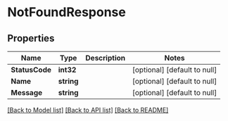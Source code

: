 # NotFoundResponse

## Properties
Name | Type | Description | Notes
------------ | ------------- | ------------- | -------------
**StatusCode** | **int32** |  | [optional] [default to null]
**Name** | **string** |  | [optional] [default to null]
**Message** | **string** |  | [optional] [default to null]

[[Back to Model list]](../README.md#documentation-for-models) [[Back to API list]](../README.md#documentation-for-api-endpoints) [[Back to README]](../README.md)

